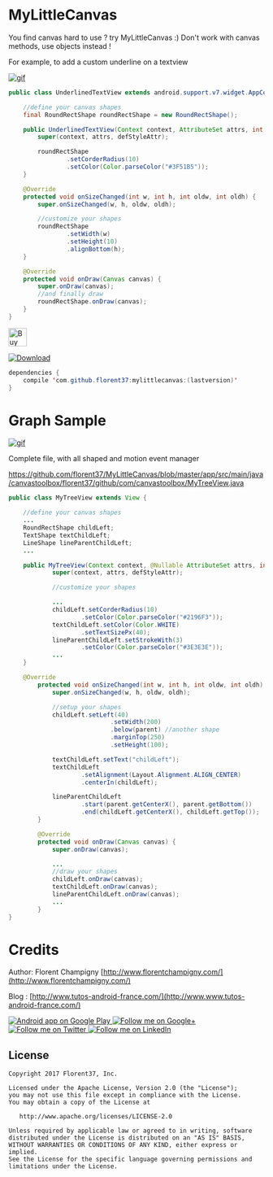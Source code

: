 # MyLittleCanvas

You find canvas hard to use ? try MyLittleCanvas :)
Don't work with canvas methods, use objects instead !

For example, to add a custom underline on a textview

[![gif](https://raw.githubusercontent.com/florent37/MyLittleCanvas/master/medias/textview.png)](https://github.com/florent37/MyLittleCanvas)

```java
public class UnderlinedTextView extends android.support.v7.widget.AppCompatTextView {

    //define your canvas shapes
    final RoundRectShape roundRectShape = new RoundRectShape();

    public UnderlinedTextView(Context context, AttributeSet attrs, int defStyleAttr) {
        super(context, attrs, defStyleAttr);

        roundRectShape
                .setCorderRadius(10)
                .setColor(Color.parseColor("#3F51B5"));
    }

    @Override
    protected void onSizeChanged(int w, int h, int oldw, int oldh) {
        super.onSizeChanged(w, h, oldw, oldh);

        //customize your shapes
        roundRectShape
                .setWidth(w)
                .setHeight(10)
                .alignBottom(h);
    }

    @Override
    protected void onDraw(Canvas canvas) {
        super.onDraw(canvas);
        //and finally draw
        roundRectShape.onDraw(canvas);
    }
}
```

<a href='https://ko-fi.com/A160LCC' target='_blank'><img height='36' style='border:0px;height:36px;' src='https://az743702.vo.msecnd.net/cdn/kofi1.png?v=0' border='0' alt='Buy Me a Coffee at ko-fi.com' /></a>

[ ![Download](https://api.bintray.com/packages/florent37/maven/mylittlecanvas/images/download.svg) ](https://bintray.com/florent37/maven/mylittlecanvas/_latestVersion)

```java
dependencies {
    compile 'com.github.florent37:mylittlecanvas:(lastversion)'
}
```

# Graph Sample

[![gif](https://raw.githubusercontent.com/florent37/MyLittleCanvas/master/medias/graph.png)](https://github.com/florent37/MyLittleCanvas)

Complete file, with all shaped and motion event manager

https://github.com/florent37/MyLittleCanvas/blob/master/app/src/main/java/canvastoolbox/florent37/github/com/canvastoolbox/MyTreeView.java

```java
public class MyTreeView extends View {

    //define your canvas shapes
    ...
    RoundRectShape childLeft;
    TextShape textChildLeft;
    LineShape lineParentChildLeft;
    ...

    public MyTreeView(Context context, @Nullable AttributeSet attrs, int defStyleAttr) {
            super(context, attrs, defStyleAttr);

            //customize your shapes

            ...
            childLeft.setCorderRadius(10)
                    .setColor(Color.parseColor("#2196F3"));
            textChildLeft.setColor(Color.WHITE)
                    .setTextSizePx(40);
            lineParentChildLeft.setStrokeWith(3)
                    .setColor(Color.parseColor("#3E3E3E"));
            ...
    }

    @Override
        protected void onSizeChanged(int w, int h, int oldw, int oldh) {
            super.onSizeChanged(w, h, oldw, oldh);

            //setup your shapes
            childLeft.setLeft(40)
                            .setWidth(200)
                            .below(parent) //another shape
                            .marginTop(250)
                            .setHeight(100);

            textChildLeft.setText("childLeft");
            textChildLeft
                    .setAlignment(Layout.Alignment.ALIGN_CENTER)
                    .centerIn(childLeft);

            lineParentChildLeft
                    .start(parent.getCenterX(), parent.getBottom())
                    .end(childLeft.getCenterX(), childLeft.getTop());
        }

        @Override
        protected void onDraw(Canvas canvas) {
            super.onDraw(canvas);

            ...
            //draw your shapes
            childLeft.onDraw(canvas);
            textChildLeft.onDraw(canvas);
            lineParentChildLeft.onDraw(canvas);
            ...
        }
}
```

# Credits

Author: Florent Champigny [http://www.florentchampigny.com/](http://www.florentchampigny.com/)

Blog : [http://www.tutos-android-france.com/](http://www.www.tutos-android-france.com/)

<a href="https://play.google.com/store/apps/details?id=com.github.florent37.florent.champigny">
  <img alt="Android app on Google Play" src="https://developer.android.com/images/brand/en_app_rgb_wo_45.png" />
</a>
<a href="https://plus.google.com/+florentchampigny">
  <img alt="Follow me on Google+"
       src="https://raw.githubusercontent.com/florent37/DaVinci/master/mobile/src/main/res/drawable-hdpi/gplus.png" />
</a>
<a href="https://twitter.com/florent_champ">
  <img alt="Follow me on Twitter"
       src="https://raw.githubusercontent.com/florent37/DaVinci/master/mobile/src/main/res/drawable-hdpi/twitter.png" />
</a>
<a href="https://www.linkedin.com/in/florentchampigny">
  <img alt="Follow me on LinkedIn"
       src="https://raw.githubusercontent.com/florent37/DaVinci/master/mobile/src/main/res/drawable-hdpi/linkedin.png" />
</a>


License
--------

    Copyright 2017 Florent37, Inc.

    Licensed under the Apache License, Version 2.0 (the "License");
    you may not use this file except in compliance with the License.
    You may obtain a copy of the License at

       http://www.apache.org/licenses/LICENSE-2.0

    Unless required by applicable law or agreed to in writing, software
    distributed under the License is distributed on an "AS IS" BASIS,
    WITHOUT WARRANTIES OR CONDITIONS OF ANY KIND, either express or implied.
    See the License for the specific language governing permissions and
    limitations under the License.
